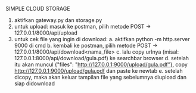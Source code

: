 SIMPLE CLOUD STORAGE
1. aktifkan gateway.py dan storage.py
2. untuk upload: 
	masuk ke postman, pilih metode POST -> 127.0.0.1/8000/api/upload
3. untuk cek file yang ingin di download:
	a. aktifkan python -m http.server 9000 di cmd
 	b. kembali ke postman, pilih metode POST -> 127.0.0.1/8000/api/download<nama_file>
	c. lalu copy urlnya (misal: 127.0.0.1:8000/api/download/gula.pdf) ke searchbar browser
	d. setelah itu akan muncul {"files": "http://127.0.0.1:9000/upload/gula.pdf"}, copy http://127.0.0.1:9000/upload/gula.pdf dan paste ke newtab
	e. setelah dicopy, maka akan keluar tampilan file yang sebelumnya diupload dan siap didownload